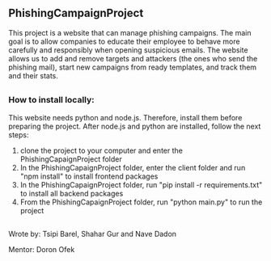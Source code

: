 ## PhishingCampaignProject


This project is a website that can manage phishing campaigns.
The main goal is to allow companies to educate their employee to behave more carefully and responsibly when opening suspicious emails.
The website allows us to add and remove targets and attackers (the ones who send the phishing mail), start new campaigns from ready templates, and track them and their stats.
##
### How to install locally:
This website needs python and node.js. Therefore, install them before preparing the project.
After node.js and python are installed, follow the next steps:
1) clone the project to your computer and enter the PhishingCapaignProject folder
2) In the PhishingCapaignProject folder, enter the client folder and run "npm install" to install frontend packages
3) In the PhishingCapaignProject folder, run "pip install -r requirements.txt" to install all backend packages
4) From the PhishingCapaignProject folder, run "python main.py" to run the project

##

Wrote by: Tsipi Barel, Shahar Gur and Nave Dadon

Mentor: Doron Ofek

